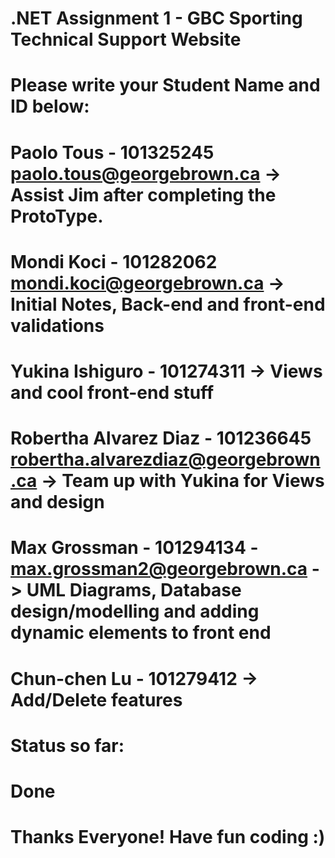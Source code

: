 # .NET Assignment 1 - GBC Sporting Technical Support Website
# Please write your Student Name and ID below:

# Paolo Tous - 101325245               paolo.tous@georgebrown.ca                             -> Assist Jim after completing the ProtoType.
# Mondi Koci - 101282062               mondi.koci@georgebrown.ca                             -> Initial Notes, Back-end and front-end validations
# Yukina Ishiguro - 101274311                                                                -> Views and cool front-end stuff
# Robertha Alvarez Diaz - 101236645    robertha.alvarezdiaz@georgebrown.ca                   -> Team up with Yukina for Views and design
       
# Max Grossman - 101294134 -           max.grossman2@georgebrown.ca                          -> UML Diagrams, Database design/modelling and adding dynamic elements to front end
# Chun-chen Lu - 101279412                                                                   -> Add/Delete features

# Status so far: 
# Done

# Thanks Everyone! Have fun coding :)
